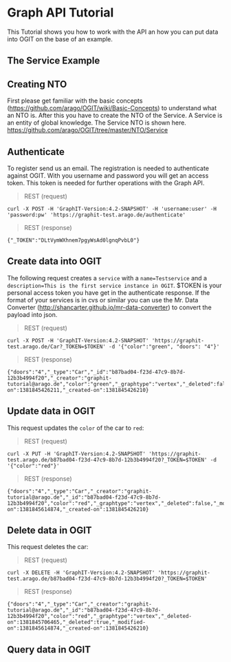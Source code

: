 # Graph API Tutorial

This Tutorial shows you how to work with the API an how you can
put data into OGIT on the base of an example.

## The Service Example


## Creating NTO
First please get familiar with the basic concepts (https://github.com/arago/OGIT/wiki/Basic-Concepts) to understand what an NTO is. After this you have to create the NTO of the Service. A Service is an entity of global knowledge. The Service NTO is shown here. https://github.com/arago/OGIT/tree/master/NTO/Service

## Authenticate
To register send us an email. The registration is needed to authenticate against OGIT. With you username and password you will get an access token. This token is needed for further operations with the Graph API.

> REST (request)

    curl -X POST -H 'GraphIT-Version:4.2-SNAPSHOT' -H 'username:user' -H 'password:pw' 'https://graphit-test.arago.de/authenticate'

> REST (response)

    {"_TOKEN":"DLtVymWXhnem7pgyWsAd0lgnqPvbL0"}

## Create data into OGIT

The following request creates a `service` with a `name=Testservice` and a `description=This is the first service instance in OGIT`.
$TOKEN is your personal access token you have get in the authenticate response.
If the format of your services is in cvs or similar you can use the Mr. Data Converter (http://shancarter.github.io/mr-data-converter) to convert the payload into json. 

> REST (request)

    curl -X POST -H 'GraphIT-Version:4.2-SNAPSHOT' 'https://graphit-test.arago.de/Car?_TOKEN=$TOKEN' -d '{"color":"green", "doors": "4"}'

> REST (response)

    {"doors":"4","_type":"Car","_id":"b87bad04-f23d-47c9-8b7d-12b3b4994f20","_creator":"graphit-tutorial@arago.de","color":"green","_graphtype":"vertex","_deleted":false,"_modified-on":1381845426211,"_created-on":1381845426210}

## Update data in OGIT

This request updates the `color` of the car to `red`:

> REST (request)

    curl -X PUT -H 'GraphIT-Version:4.2-SNAPSHOT' 'https://graphit-test.arago.de/b87bad04-f23d-47c9-8b7d-12b3b4994f20?_TOKEN=$TOKEN' -d '{"color":"red"}'

> REST (response)

    {"doors":"4","_type":"Car","_creator":"graphit-tutorial@arago.de","_id":"b87bad04-f23d-47c9-8b7d-12b3b4994f20","color":"red","_graphtype":"vertex","_deleted":false,"_modified-on":1381845614874,"_created-on":1381845426210}

## Delete data in OGIT

This request deletes the car: 

> REST (request)

    curl -X DELETE -H 'GraphIT-Version:4.2-SNAPSHOT' 'https://graphit-test.arago.de/b87bad04-f23d-47c9-8b7d-12b3b4994f20?_TOKEN=$TOKEN'

> REST (response)

    {"doors":"4","_type":"Car","_creator":"graphit-tutorial@arago.de","_id":"b87bad04-f23d-47c9-8b7d-12b3b4994f20","color":"red","_graphtype":"vertex","_deleted-on":1381845706465,"_deleted":true,"_modified-on":1381845614874,"_created-on":1381845426210}

## Query data in OGIT